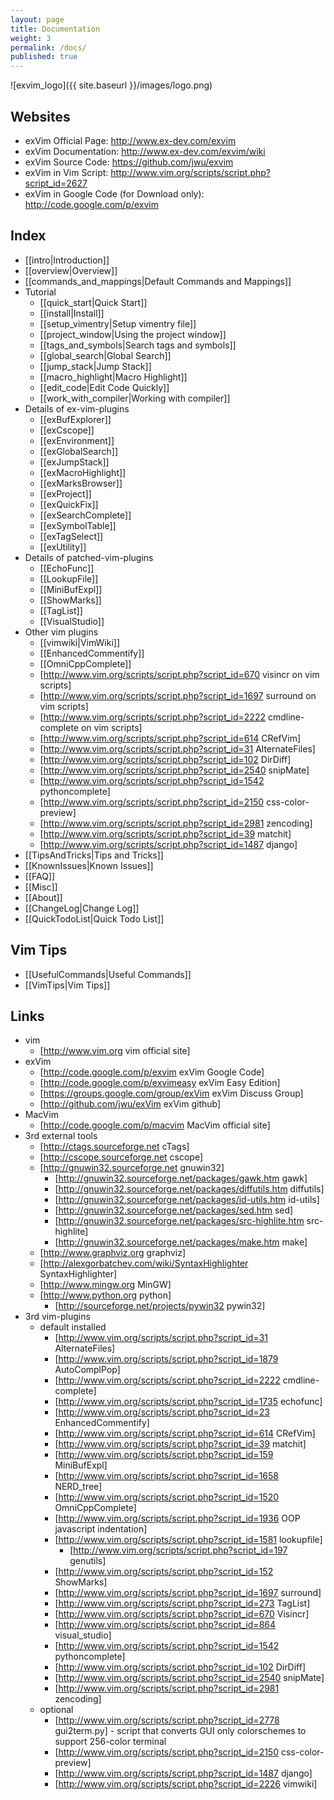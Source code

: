 ```yaml
---
layout: page
title: Documentation
weight: 3
permalink: /docs/
published: true
---
```


![exvim_logo]({{ site.baseurl }}/images/logo.png)

## Websites

* exVim Official Page: http://www.ex-dev.com/exvim
* exVim Documentation: http://www.ex-dev.com/exvim/wiki
* exVim Source Code: https://github.com/jwu/exvim
* exVim in Vim Script: http://www.vim.org/scripts/script.php?script_id=2627
* exVim in Google Code (for Download only): http://code.google.com/p/exvim

## Index

* [[intro|Introduction]]
* [[overview|Overview]]
* [[commands_and_mappings|Default Commands and Mappings]]
* Tutorial
  * [[quick_start|Quick Start]]
  * [[install|Install]]
  * [[setup_vimentry|Setup vimentry file]]
  * [[project_window|Using the project window]]
  * [[tags_and_symbols|Search tags and symbols]]
  * [[global_search|Global Search]]
  * [[jump_stack|Jump Stack]]
  * [[macro_highlight|Macro Highlight]]
  * [[edit_code|Edit Code Quickly]]
  * [[work_with_compiler|Working with compiler]]
* Details of ex-vim-plugins
  * [[exBufExplorer]]
  * [[exCscope]]
  * [[exEnvironment]]
  * [[exGlobalSearch]]
  * [[exJumpStack]]
  * [[exMacroHighlight]]
  * [[exMarksBrowser]]
  * [[exProject]]
  * [[exQuickFix]]
  * [[exSearchComplete]]
  * [[exSymbolTable]]
  * [[exTagSelect]]
  * [[exUtility]]
* Details of patched-vim-plugins
  * [[EchoFunc]]
  * [[LookupFile]]
  * [[MiniBufExpl]]
  * [[ShowMarks]]
  * [[TagList]]
  * [[VisualStudio]]
* Other vim plugins
  * [[vimwiki|VimWiki]]
  * [[EnhancedCommentify]]
  * [[OmniCppComplete]]
  * [http://www.vim.org/scripts/script.php?script_id=670 visincr on vim scripts]
  * [http://www.vim.org/scripts/script.php?script_id=1697 surround on vim scripts]
  * [http://www.vim.org/scripts/script.php?script_id=2222 cmdline-complete on vim scripts]
  * [http://www.vim.org/scripts/script.php?script_id=614 CRefVim]
  * [http://www.vim.org/scripts/script.php?script_id=31 AlternateFiles]
  * [http://www.vim.org/scripts/script.php?script_id=102 DirDiff]
  * [http://www.vim.org/scripts/script.php?script_id=2540 snipMate]
  * [http://www.vim.org/scripts/script.php?script_id=1542 pythoncomplete]
  * [http://www.vim.org/scripts/script.php?script_id=2150 css-color-preview]
  * [http://www.vim.org/scripts/script.php?script_id=2981 zencoding]
  * [http://www.vim.org/scripts/script.php?script_id=39 matchit]
  * [http://www.vim.org/scripts/script.php?script_id=1487 django]
* [[TipsAndTricks|Tips and Tricks]]
* [[KnownIssues|Known Issues]]
* [[FAQ]]
* [[Misc]]
* [[About]]
* [[ChangeLog|Change Log]]
* [[QuickTodoList|Quick Todo List]]

## Vim Tips

* [[UsefulCommands|Useful Commands]]
* [[VimTips|Vim Tips]]

## Links

* vim
  * [http://www.vim.org vim official site]
* exVim
  * [http://code.google.com/p/exvim exVim Google Code]
  * [http://code.google.com/p/exvimeasy exVim Easy Edition]
  * [https://groups.google.com/group/exVim exVim Discuss Group]
  * [http://github.com/jwu/exVim exVim github]
* MacVim
  * [http://code.google.com/p/macvim MacVim official site]
* 3rd external tools
  * [http://ctags.sourceforge.net cTags]
  * [http://cscope.sourceforge.net cscope]
  * [http://gnuwin32.sourceforge.net gnuwin32]
    * [http://gnuwin32.sourceforge.net/packages/gawk.htm gawk]
    * [http://gnuwin32.sourceforge.net/packages/diffutils.htm diffutils]
    * [http://gnuwin32.sourceforge.net/packages/id-utils.htm id-utils]
    * [http://gnuwin32.sourceforge.net/packages/sed.htm sed]
    * [http://gnuwin32.sourceforge.net/packages/src-highlite.htm src-highlite]
    * [http://gnuwin32.sourceforge.net/packages/make.htm make]
  * [http://www.graphviz.org graphviz]
  * [http://alexgorbatchev.com/wiki/SyntaxHighlighter SyntaxHighlighter]
  * [http://www.mingw.org MinGW]
  * [http://www.python.org python]
    * [http://sourceforge.net/projects/pywin32 pywin32]
* 3rd vim-plugins
  * default installed
    * [http://www.vim.org/scripts/script.php?script_id=31 AlternateFiles]
    * [http://www.vim.org/scripts/script.php?script_id=1879 AutoComplPop]
    * [http://www.vim.org/scripts/script.php?script_id=2222 cmdline-complete]
    * [http://www.vim.org/scripts/script.php?script_id=1735 echofunc]
    * [http://www.vim.org/scripts/script.php?script_id=23 EnhancedCommentify]
    * [http://www.vim.org/scripts/script.php?script_id=614 CRefVim] 
    * [http://www.vim.org/scripts/script.php?script_id=39 matchit]
    * [http://www.vim.org/scripts/script.php?script_id=159 MiniBufExpl]
    * [http://www.vim.org/scripts/script.php?script_id=1658 NERD_tree]
    * [http://www.vim.org/scripts/script.php?script_id=1520 OmniCppComplete]
    * [http://www.vim.org/scripts/script.php?script_id=1936 OOP javascript indentation]
    * [http://www.vim.org/scripts/script.php?script_id=1581 lookupfile]
      * [http://www.vim.org/scripts/script.php?script_id=197 genutils]
    * [http://www.vim.org/scripts/script.php?script_id=152 ShowMarks]
    * [http://www.vim.org/scripts/script.php?script_id=1697 surround]
    * [http://www.vim.org/scripts/script.php?script_id=273 TagList]
    * [http://www.vim.org/scripts/script.php?script_id=670 Visincr]
    * [http://www.vim.org/scripts/script.php?script_id=864 visual_studio]
    * [http://www.vim.org/scripts/script.php?script_id=1542 pythoncomplete]
    * [http://www.vim.org/scripts/script.php?script_id=102 DirDiff]
    * [http://www.vim.org/scripts/script.php?script_id=2540 snipMate]
    * [http://www.vim.org/scripts/script.php?script_id=2981 zencoding]
  * optional
    * [http://www.vim.org/scripts/script.php?script_id=2778 gui2term.py] - script that converts GUI only colorschemes to support 256-color terminal 
    * [http://www.vim.org/scripts/script.php?script_id=2150 css-color-preview]
    * [http://www.vim.org/scripts/script.php?script_id=1487 django]
    * [http://www.vim.org/scripts/script.php?script_id=2226 vimwiki]
